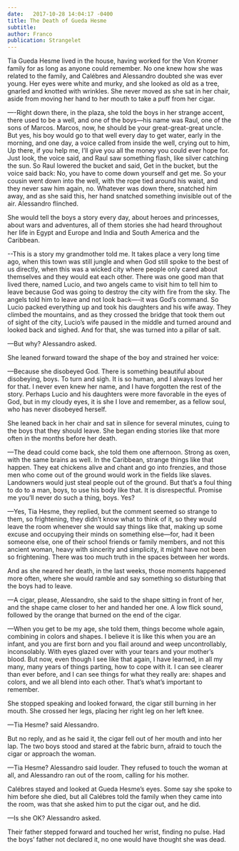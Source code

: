 ```yaml
---
date:   2017-10-28 14:04:17 -0400
title: The Death of Gueda Hesme
subtitle: 
author: Franco
publication: Strangelet
---
```

Tia Gueda Hesme lived in the house, having worked for the Von Kromer family for as long as anyone could remember. No one knew how she was related to the family, and Calébres and Alessandro doubted she was ever young. Her eyes were white and murky, and she looked as old as a tree, gnarled and knotted with wrinkles. She never moved as she sat in her chair, aside from moving her hand to her mouth to take a puff from her cigar.

—-Right down there, in the plaza, she told the boys in her strange accent, there used to be a well, and one of the boys—his name was Raul, one of the sons of Marcos. Marcos, now, he should be your great-great-great uncle. But yes, his boy would go to that well every day to get water, early in the morning, and one day, a voice called from inside the well, crying out to him, Up there, if you help me, I’ll give you all the money you could ever hope for. Just look, the voice said, and Raul saw something flash, like silver catching the sun. So Raul lowered the bucket and said, Get in the bucket, but the voice said back: No, you have to come down yourself and get me. So your cousin went down into the well, with the rope tied around his waist, and they never saw him again, no. Whatever was down there, snatched him away, and as she said this, her hand snatched something invisible out of the air. Alessandro flinched.

 She would tell the boys a story every day, about heroes and princesses, about wars and adventures, all of them stories she had heard throughout her life in Egypt and Europe and India and South America and the Caribbean.

--This is a story my grandmother told me. It takes place a very long time ago, when this town was still jungle and when God still spoke to the best of us directly, when this was a wicked city where people only cared about themselves and they would eat each other. There was one good man that lived there, named Lucio, and two angels came to visit him to tell him to leave because God was going to destroy the city with fire from the sky. The angels told him to leave and not look back—-it was God’s command. So Lucio packed everything up and took his daughters and his wife away. They climbed the mountains, and as they crossed the bridge that took them out of sight of the city, Lucio’s wife paused in the middle and turned around and looked back and sighed. And for that, she was turned into a pillar of salt.

—But why? Alessandro asked.

She leaned forward toward the shape of the boy and strained her voice:

—Because she disobeyed God. There is something beautiful about disobeying, boys. To turn and sigh. It is so human, and I always loved her for that. I never even knew her name, and I have forgotten the rest of the story. Perhaps Lucio and his daughters were more favorable in the eyes of God, but in my cloudy eyes, it is she I love and remember, as a fellow soul, who has never disobeyed herself.

She leaned back in her chair and sat in silence for several minutes, cuing to the boys that they should leave. She began ending stories like that more often in the months before her death.

—The dead could come back, she told them one afternoon. Strong as oxen, with the same brains as well. In the Caribbean, strange things like that happen. They eat chickens alive and chant and go into frenzies, and those men who come out of the ground would work in the fields like slaves. Landowners would just steal people out of the ground. But that’s a foul thing to do to a man, boys, to use his body like that. It is disrespectful. Promise me you’ll never do such a thing, boys. Yes?

—Yes, Tia Hesme, they replied, but the comment seemed so strange to them, so frightening, they didn’t know what to think of it, so they would leave the room whenever she would say things like that, making up some excuse and occupying their minds on something else—for, had it been someone else, one of their school friends or family members, and not this ancient woman, heavy with sincerity and simplicity, it might have not been so frightening. There was too much truth in the spaces between her words. 

And as she neared her death, in the last weeks, those moments happened more often, where she would ramble and say something so disturbing that the boys had to leave.

—A cigar, please, Alessandro, she said to the shape sitting in front of her, and the shape came closer to her and handed her one. A low flick sound, followed by the orange that burned on the end of the cigar. 

—When you get to be my age, she told them, things become whole again, combining in colors and shapes. I believe it is like this when you are an infant, and you are first born and you flail around and weep uncontrollably, inconsolably. With eyes glazed over with your tears and your mother’s blood. But now, even though I see like that again, I have learned, in all my many, many years of things parting, how to cope with it. I can see clearer than ever before, and I can see things for what they really are: shapes and colors, and we all blend into each other. That’s what’s important to remember.

She stopped speaking and looked forward, the cigar still burning in her mouth. She crossed her legs, placing her right leg on her left knee.

—Tia Hesme? said Alessandro.

But no reply, and as he said it, the cigar fell out of her mouth and into her lap. The two boys stood and stared at the fabric burn, afraid to touch the cigar or approach the woman.

—Tia Hesme? Alessandro said louder. They refused to touch the woman at all, and Alessandro ran out of the room, calling for his mother. 

Calébres stayed and looked at Gueda Hesme’s eyes. Some say she spoke to him before she died, but all Calébres told the family when they came into the room, was that she asked him to put the cigar out, and he did.

—Is she OK? Alessandro asked.

Their father stepped forward and touched her wrist, finding no pulse. Had the boys’ father not declared it, no one would have thought she was dead.  

